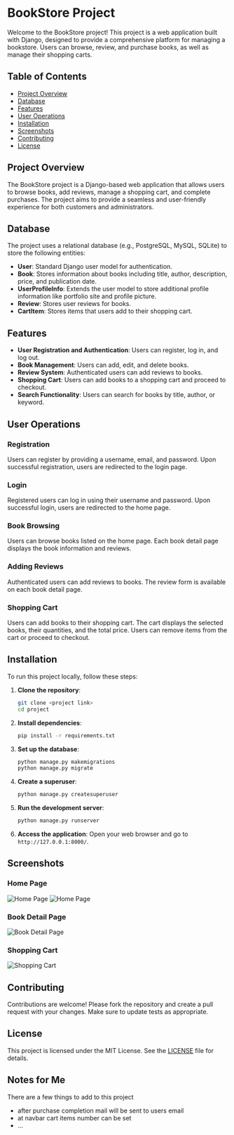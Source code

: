# BookStore Project

Welcome to the BookStore project! This project is a web application built with Django, designed to provide a comprehensive platform for managing a bookstore. Users can browse, review, and purchase books, as well as manage their shopping carts.

## Table of Contents

- [Project Overview](#project-overview)
- [Database](#database)
- [Features](#features)
- [User Operations](#user-operations)
- [Installation](#installation)
- [Screenshots](#screenshots)
- [Contributing](#contributing)
- [License](#license)

## Project Overview

The BookStore project is a Django-based web application that allows users to browse books, add reviews, manage a shopping cart, and complete purchases. The project aims to provide a seamless and user-friendly experience for both customers and administrators.

## Database

The project uses a relational database (e.g., PostgreSQL, MySQL, SQLite) to store the following entities:

- **User**: Standard Django user model for authentication.
- **Book**: Stores information about books including title, author, description, price, and publication date.
- **UserProfileInfo**: Extends the user model to store additional profile information like portfolio site and profile picture.
- **Review**: Stores user reviews for books.
- **CartItem**: Stores items that users add to their shopping cart.

## Features

- **User Registration and Authentication**: Users can register, log in, and log out.
- **Book Management**: Users can add, edit, and delete books.
- **Review System**: Authenticated users can add reviews to books.
- **Shopping Cart**: Users can add books to a shopping cart and proceed to checkout.
- **Search Functionality**: Users can search for books by title, author, or keyword.

## User Operations

### Registration

Users can register by providing a username, email, and password. Upon successful registration, users are redirected to the login page.

### Login

Registered users can log in using their username and password. Upon successful login, users are redirected to the home page.

### Book Browsing

Users can browse books listed on the home page. Each book detail page displays the book information and reviews.

### Adding Reviews

Authenticated users can add reviews to books. The review form is available on each book detail page.

### Shopping Cart

Users can add books to their shopping cart. The cart displays the selected books, their quantities, and the total price. Users can remove items from the cart or proceed to checkout.

## Installation

To run this project locally, follow these steps:

1. **Clone the repository**:
    ```bash
    git clone <project link>
    cd project
    ```

2. **Install dependencies**:
    ```bash
    pip install -r requirements.txt
    ```

3. **Set up the database**:
    ```bash
    python manage.py makemigrations
    python manage.py migrate
    ```

4. **Create a superuser**:
    ```bash
    python manage.py createsuperuser
    ```

5. **Run the development server**:
    ```bash
    python manage.py runserver
    ```

6. **Access the application**:
    Open your web browser and go to `http://127.0.0.1:8000/`.

## Screenshots

### Home Page
![Home Page](https://github.com/Olcaytp/Django-Bookstore-Project/blob/main/assets/home-1.png)
![Home Page](https://github.com/Olcaytp/Django-Bookstore-Project/blob/main/assets/home-2.png)

### Book Detail Page
![Book Detail Page](https://github.com/Olcaytp/Django-Bookstore-Project/blob/main/assets/detail-1.png)

### Shopping Cart
![Shopping Cart](https://github.com/Olcaytp/Django-Bookstore-Project/blob/main/assets/shopping-cart.png)

## Contributing

Contributions are welcome! Please fork the repository and create a pull request with your changes. Make sure to update tests as appropriate.

## License

This project is licensed under the MIT License. See the [LICENSE](LICENSE) file for details.

## Notes for Me

There are a few things to add to this project

- after purchase completion mail will be sent to users email
- at navbar cart items number can be set
- ...
